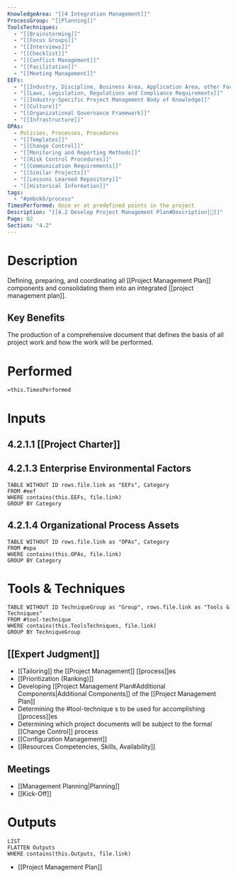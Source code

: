 ```yaml
---
KnowledgeArea: "[[4 Integration Management]]"
ProcessGroup: "[[Planning]]"
ToolsTechniques:
  - "[[Brainstorming]]"
  - "[[Focus Groups]]"
  - "[[Interviews]]"
  - "[[Checklist]]"
  - "[[Conflict Management]]"
  - "[[Facilitation]]"
  - "[[Meeting Management]]"
EEFs:
  - "[[Industry, Discipline, Business Area, Application Area, other Focus Area of the Project]]"
  - "[[Laws, Legislation, Regulations and Compliance Requirements]]"
  - "[[Industry-Specific Project Management Body of Knowledge]]"
  - "[[Culture]]"
  - "[[Organizational Governance Framework]]"
  - "[[Infrastructure]]"
OPAs:
  - Policies, Processes, Procedures
  - "[[Templates]]"
  - "[[Change Control]]"
  - "[[Monitoring and Reporting Methods]]"
  - "[[Risk Control Procedures]]"
  - "[[Communication Requirements]]"
  - "[[Similar Projects]]"
  - "[[Lessons Learned Repository]]"
  - "[[Historical Information]]"
tags:
  - "#pmbok6/process"
TimesPerformed: Once or at predefined points in the project
Description: "[[4.2 Develop Project Management Plan#Description|📝]]"
Page: 82
Section: "4.2"
---
```

# Description
Defining, preparing, and coordinating all [[Project Management Plan]] components and consolidating them into an integrated [[project management plan]].
## Key Benefits
The production of a comprehensive document that defines the basis of all project work and how the work will be performed.
# Performed
`=this.TimesPerformed`
# Inputs
## 4.2.1.1 [[Project Charter]]
## 4.2.1.3 Enterprise Environmental Factors
```dataview
TABLE WITHOUT ID rows.file.link as "EEFs", Category
FROM #eef
WHERE contains(this.EEFs, file.link)
GROUP BY Category
```
## 4.2.1.4 Organizational Process Assets
```dataview
TABLE WITHOUT ID rows.file.link as "OPAs", Category
FROM #opa
WHERE contains(this.OPAs, file.link)
GROUP BY Category
```
# Tools & Techniques
```dataview
TABLE WITHOUT ID TechniqueGroup as "Group", rows.file.link as "Tools & Techniques"
FROM #tool-technique
WHERE contains(this.ToolsTechniques, file.link)
GROUP BY TechniqueGroup
```
## [[Expert Judgment]]
- [[Tailoring]] the [[Project Management]] [[process]]es
- [[Prioritization (Ranking)]]
- Developing [[Project Management Plan#Additional Components|Additional Components]] of the [[Project Management Plan]]
- Determining the #tool-technique  s to be used for accomplishing [[process]]es
- Determining which project documents will be subject to the formal [[Change Control]] process
- [[Configuration Management]]
- [[Resources Competencies, Skills, Availability]]
## Meetings
- [[Management Planning|Planning]]
- [[Kick-Off]]
# Outputs
```dataview
LIST
FLATTEN Outputs
WHERE contains(this.Outputs, file.link)
```
- [[Project Management Plan]]
